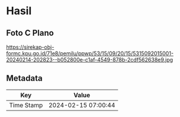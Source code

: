 # Hasil

## Foto C Plano

https://sirekap-obj-formc.kpu.go.id/71e8/pemilu/ppwp/53/15/09/20/15/5315092015001-20240214-202823--b052800e-c1af-4549-878b-2cdf562638e9.jpg


## Metadata

| Key        | Value               |
| ---------- | ------------------- |
| Time Stamp | 2024-02-15 07:00:44 |



